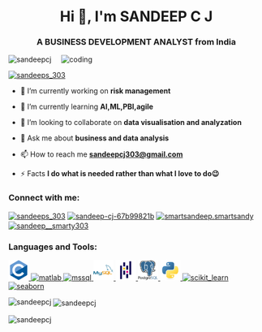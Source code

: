 <h1 align="center">Hi 👋, I'm SANDEEP C J</h1>
<h3 align="center">A BUSINESS DEVELOPMENT ANALYST from India</h3>

<img align="right" alt="coding" width="400" src="https://media.tenor.com/2uyENRmiUt0AAAAC/coding.gif">

<p align="left"> <img src="https://komarev.com/ghpvc/?username=sandeepcj&label=Profile%20views&color=0e75b6&style=flat" alt="sandeepcj" /> </p>

<p align="left"> <a href="https://twitter.com/sandeeps_303" target="blank"><img src="https://img.shields.io/twitter/follow/sandeeps_303?logo=twitter&style=for-the-badge" alt="sandeeps_303" /></a> </p>

- 🔭 I’m currently working on **risk management**

- 🌱 I’m currently learning **AI,ML,PBI,agile**

- 👯 I’m looking to collaborate on **data visualisation and analyzation**

- 💬 Ask me about **business and data analysis**

- 📫 How to reach me **sandeepcj303@gmail.com**

- ⚡ Facts **I do what is needed rather than what I love to do😉**

<h3 align="left">Connect with me:</h3>
<p align="left">
<a href="https://twitter.com/sandeeps_303" target="blank"><img align="center" src="https://raw.githubusercontent.com/rahuldkjain/github-profile-readme-generator/master/src/images/icons/Social/twitter.svg" alt="sandeeps_303" height="30" width="40" /></a>
<a href="https://linkedin.com/in/sandeep-cj-67b99821b" target="blank"><img align="center" src="https://raw.githubusercontent.com/rahuldkjain/github-profile-readme-generator/master/src/images/icons/Social/linked-in-alt.svg" alt="sandeep-cj-67b99821b" height="30" width="40" /></a>
<a href="https://fb.com/smartsandeep.smartsandy" target="blank"><img align="center" src="https://raw.githubusercontent.com/rahuldkjain/github-profile-readme-generator/master/src/images/icons/Social/facebook.svg" alt="smartsandeep.smartsandy" height="30" width="40" /></a>
<a href="https://instagram.com/sandeep__smarty303" target="blank"><img align="center" src="https://raw.githubusercontent.com/rahuldkjain/github-profile-readme-generator/master/src/images/icons/Social/instagram.svg" alt="sandeep__smarty303" height="30" width="40" /></a>
</p>

<h3 align="left">Languages and Tools:</h3>
<p align="left"> <a href="https://www.cprogramming.com/" target="_blank" rel="noreferrer"> <img src="https://raw.githubusercontent.com/devicons/devicon/master/icons/c/c-original.svg" alt="c" width="40" height="40"/> </a> <a href="https://www.mathworks.com/" target="_blank" rel="noreferrer"> <img src="https://upload.wikimedia.org/wikipedia/commons/2/21/Matlab_Logo.png" alt="matlab" width="40" height="40"/> </a> <a href="https://www.microsoft.com/en-us/sql-server" target="_blank" rel="noreferrer"> <img src="https://www.svgrepo.com/show/303229/microsoft-sql-server-logo.svg" alt="mssql" width="40" height="40"/> </a> <a href="https://www.mysql.com/" target="_blank" rel="noreferrer"> <img src="https://raw.githubusercontent.com/devicons/devicon/master/icons/mysql/mysql-original-wordmark.svg" alt="mysql" width="40" height="40"/> </a> <a href="https://pandas.pydata.org/" target="_blank" rel="noreferrer"> <img src="https://raw.githubusercontent.com/devicons/devicon/2ae2a900d2f041da66e950e4d48052658d850630/icons/pandas/pandas-original.svg" alt="pandas" width="40" height="40"/> </a> <a href="https://www.postgresql.org" target="_blank" rel="noreferrer"> <img src="https://raw.githubusercontent.com/devicons/devicon/master/icons/postgresql/postgresql-original-wordmark.svg" alt="postgresql" width="40" height="40"/> </a> <a href="https://www.python.org" target="_blank" rel="noreferrer"> <img src="https://raw.githubusercontent.com/devicons/devicon/master/icons/python/python-original.svg" alt="python" width="40" height="40"/> </a> <a href="https://scikit-learn.org/" target="_blank" rel="noreferrer"> <img src="https://upload.wikimedia.org/wikipedia/commons/0/05/Scikit_learn_logo_small.svg" alt="scikit_learn" width="40" height="40"/> </a> <a href="https://seaborn.pydata.org/" target="_blank" rel="noreferrer"> <img src="https://seaborn.pydata.org/_images/logo-mark-lightbg.svg" alt="seaborn" width="40" height="40"/> </a> </p>

<p><img align="left" src="https://github-readme-stats.vercel.app/api/top-langs?username=sandeepcj&show_icons=true&locale=en&layout=compact" alt="sandeepcj" /></p>

<p>&nbsp;<img align="center" src="https://github-readme-stats.vercel.app/api?username=sandeepcj&show_icons=true&locale=en" alt="sandeepcj" /></p>

<p><img align="center" src="https://github-readme-streak-stats.herokuapp.com/?user=sandeepcj&" alt="sandeepcj" /></p>

<!---
SANDEEPCJ/SANDEEPCJ is a ✨ special ✨ repository because its `README.md` (this file) appears on your GitHub profile.
You can click the Preview link to take a look at your changes.
--->
